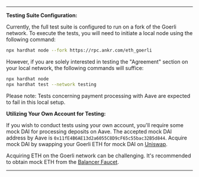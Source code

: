 ---

**Testing Suite Configuration:**

Currently, the full test suite is configured to run on a fork of the Goerli network. To execute the tests, you will need to initiate a local node using the following command:

```bash
npx hardhat node --fork https://rpc.ankr.com/eth_goerli
```

However, if you are solely interested in testing the "Agreement" section on your local network, the following commands will suffice:

```bash
npx hardhat node
npx hardhat test --network testing
```

Please note: Tests concerning payment processing with Aave are expected to fail in this local setup.

**Utilizing Your Own Account for Testing:**

If you wish to conduct tests using your own account, you'll require some mock DAI for processing deposits on Aave. The accepted mock DAI address by Aave is `0x11fE4B6AE13d2a6055C8D9cF65c55bac32B5d844`. Acquire mock DAI by swapping your Goerli ETH for mock DAI on [Uniswap](https://app.uniswap.org/swap).

Acquiring ETH on the Goerli network can be challenging. It's recommended to obtain mock ETH from the [Balancer Faucet](https://app.balancer.fi/#/goerli/faucet).

---